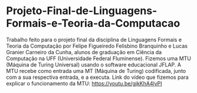 # Projeto-Final-de-Linguagens-Formais-e-Teoria-da-Computacao
Trabalho feito para o projeto final da disciplina de Linguagens Formais e Teoria da Computação por Felipe Figueiredo Felisbino Branquinho e Lucas Granier Carneiro da Cunha, alunos de graduação em Ciência da Computação na UFF (Universidade Federal Fluminense).
Fizemos uma MTU (Máquina de Turing Universal) usando o software educacional JFLAP. A MTU recebe como entrada uma MT (Máquina de Turing) codificada, junto com a sua respectiva entrada, e a executa.
Link do vídeo que fizemos para explicar o funcionamento da MTU: https://youtu.be/gjkKhA4lyPI
